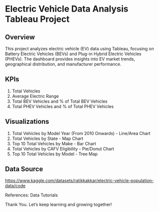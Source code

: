 # Electric Vehicle Data Analysis Tableau Project

## Overview
This project analyzes electric vehicle (EV) data using Tableau, focusing on Battery Electric Vehicles (BEVs) and Plug-in Hybrid Electric Vehicles (PHEVs). The dashboard provides insights into EV market trends, geographical distribution, and manufacturer performance.

## KPIs
1. Total Vehicles
2. Average Electric Range
3. Total BEV Vehicles and % of Total BEV Vehicles
4. Total PHEV Vehicles and % of Total PHEV Vehicles

## Visualizations
1. Total Vehicles by Model Year (From 2010 Onwards) - Line/Area Chart
2. Total Vehicles by State - Map Chart
3. Top 10 Total Vehicles by Make - Bar Chart
4. Total Vehicles by CAFV Eligibility - Pie/Donut Chart
5. Top 10 Total Vehicles by Model - Tree Map

## Data Source
https://www.kaggle.com/datasets/ratikkakkar/electric-vehicle-population-data/code

References: Data Tutorials

Thank You. Let’s keep learning and growing together!  
